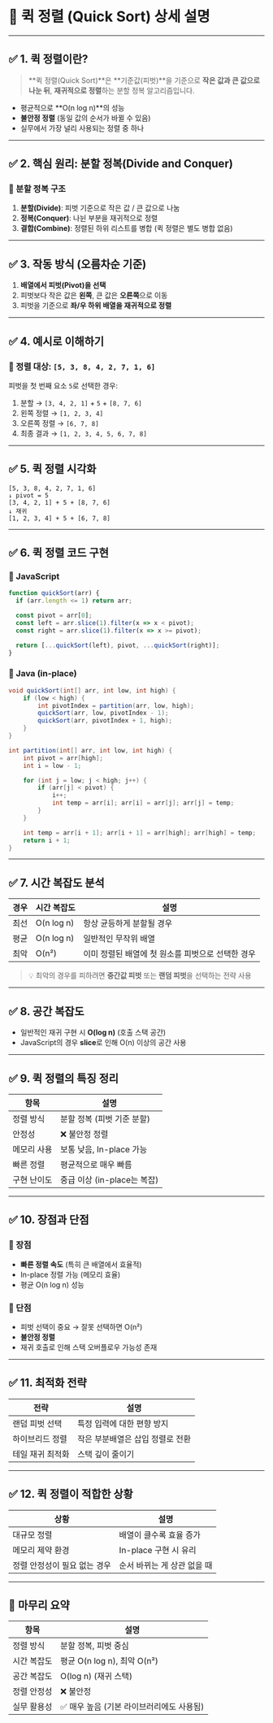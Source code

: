 
# 📘 퀵 정렬 (Quick Sort) 상세 설명

---

## ✅ 1. 퀵 정렬이란?

> **퀵 정렬(Quick Sort)**은 **기준값(피벗)**을 기준으로 **작은 값과 큰 값으로 나눈 뒤**, **재귀적으로 정렬**하는 분할 정복 알고리즘입니다.

- 평균적으로 **O(n log n)**의 성능
- **불안정 정렬** (동일 값의 순서가 바뀔 수 있음)
- 실무에서 가장 널리 사용되는 정렬 중 하나

---

## ✅ 2. 핵심 원리: **분할 정복(Divide and Conquer)**

### 📌 분할 정복 구조

1. **분할(Divide)**: 피벗 기준으로 작은 값 / 큰 값으로 나눔
2. **정복(Conquer)**: 나뉜 부분을 재귀적으로 정렬
3. **결합(Combine)**: 정렬된 하위 리스트를 병합 (퀵 정렬은 별도 병합 없음)

---

## ✅ 3. 작동 방식 (오름차순 기준)

1. **배열에서 피벗(Pivot)을 선택**
2. 피벗보다 작은 값은 **왼쪽**, 큰 값은 **오른쪽**으로 이동
3. 피벗을 기준으로 **좌/우 하위 배열을 재귀적으로 정렬**

---

## ✅ 4. 예시로 이해하기

### 🔹 정렬 대상: `[5, 3, 8, 4, 2, 7, 1, 6]`
피벗을 첫 번째 요소 `5`로 선택한 경우:

1. 분할 → `[3, 4, 2, 1]` + `5` + `[8, 7, 6]`
2. 왼쪽 정렬 → `[1, 2, 3, 4]`
3. 오른쪽 정렬 → `[6, 7, 8]`
4. 최종 결과 → `[1, 2, 3, 4, 5, 6, 7, 8]`

---

## ✅ 5. 퀵 정렬 시각화

```
[5, 3, 8, 4, 2, 7, 1, 6]
↓ pivot = 5
[3, 4, 2, 1] + 5 + [8, 7, 6]
↓ 재귀
[1, 2, 3, 4] + 5 + [6, 7, 8]
```

---

## ✅ 6. 퀵 정렬 코드 구현

### 🔹 JavaScript

```javascript
function quickSort(arr) {
  if (arr.length <= 1) return arr;

  const pivot = arr[0];
  const left = arr.slice(1).filter(x => x < pivot);
  const right = arr.slice(1).filter(x => x >= pivot);

  return [...quickSort(left), pivot, ...quickSort(right)];
}
```

### 🔹 Java (in-place)

```java
void quickSort(int[] arr, int low, int high) {
    if (low < high) {
        int pivotIndex = partition(arr, low, high);
        quickSort(arr, low, pivotIndex - 1);
        quickSort(arr, pivotIndex + 1, high);
    }
}

int partition(int[] arr, int low, int high) {
    int pivot = arr[high];
    int i = low - 1;

    for (int j = low; j < high; j++) {
        if (arr[j] < pivot) {
            i++;
            int temp = arr[i]; arr[i] = arr[j]; arr[j] = temp;
        }
    }

    int temp = arr[i + 1]; arr[i + 1] = arr[high]; arr[high] = temp;
    return i + 1;
}
```

---

## ✅ 7. 시간 복잡도 분석

| 경우 | 시간 복잡도 | 설명 |
|------|--------------|------|
| 최선 | O(n log n) | 항상 균등하게 분할될 경우 |
| 평균 | O(n log n) | 일반적인 무작위 배열 |
| 최악 | O(n²) | 이미 정렬된 배열에 첫 원소를 피벗으로 선택한 경우 |

> 💡 최악의 경우를 피하려면 **중간값 피벗** 또는 **랜덤 피벗**을 선택하는 전략 사용

---

## ✅ 8. 공간 복잡도

- 일반적인 재귀 구현 시 **O(log n)** (호출 스택 공간)
- JavaScript의 경우 **slice**로 인해 O(n) 이상의 공간 사용

---

## ✅ 9. 퀵 정렬의 특징 정리

| 항목 | 설명 |
|------|------|
| 정렬 방식 | 분할 정복 (피벗 기준 분할) |
| 안정성 | ❌ 불안정 정렬 |
| 메모리 사용 | 보통 낮음, In-place 가능 |
| 빠른 정렬 | 평균적으로 매우 빠름 |
| 구현 난이도 | 중급 이상 (in-place는 복잡)

---

## ✅ 10. 장점과 단점

### 🔹 장점

- **빠른 정렬 속도** (특히 큰 배열에서 효율적)
- In-place 정렬 가능 (메모리 효율)
- 평균 O(n log n) 성능

### 🔹 단점

- 피벗 선택이 중요 → 잘못 선택하면 O(n²)
- **불안정 정렬**
- 재귀 호출로 인해 스택 오버플로우 가능성 존재

---

## ✅ 11. 최적화 전략

| 전략 | 설명 |
|------|------|
| 랜덤 피벗 선택 | 특정 입력에 대한 편향 방지 |
| 하이브리드 정렬 | 작은 부분배열은 삽입 정렬로 전환 |
| 테일 재귀 최적화 | 스택 깊이 줄이기 |

---

## ✅ 12. 퀵 정렬이 적합한 상황

| 상황 | 설명 |
|------|------|
| 대규모 정렬 | 배열이 클수록 효율 증가 |
| 메모리 제약 환경 | In-place 구현 시 유리 |
| 정렬 안정성이 필요 없는 경우 | 순서 바뀌는 게 상관 없을 때

---

## 🎯 마무리 요약

| 항목 | 설명 |
|------|------|
| 정렬 방식 | 분할 정복, 피벗 중심 |
| 시간 복잡도 | 평균 O(n log n), 최악 O(n²) |
| 공간 복잡도 | O(log n) (재귀 스택) |
| 정렬 안정성 | ❌ 불안정 |
| 실무 활용성 | ✅ 매우 높음 (기본 라이브러리에도 사용됨) |
